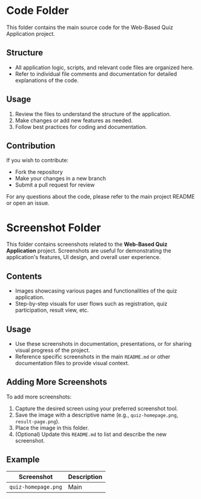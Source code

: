 # Code Folder

This folder contains the main source code for the Web-Based Quiz Application project.

## Structure

- All application logic, scripts, and relevant code files are organized here.
- Refer to individual file comments and documentation for detailed explanations of the code.

## Usage

1. Review the files to understand the structure of the application.
2. Make changes or add new features as needed.
3. Follow best practices for coding and documentation.

## Contribution

If you wish to contribute:
- Fork the repository
- Make your changes in a new branch
- Submit a pull request for review

For any questions about the code, please refer to the main project README or open an issue.
# Screenshot Folder

This folder contains screenshots related to the **Web-Based Quiz Application** project. Screenshots are useful for demonstrating the application's features, UI design, and overall user experience.

## Contents

- Images showcasing various pages and functionalities of the quiz application.
- Step-by-step visuals for user flows such as registration, quiz participation, result view, etc.

## Usage

- Use these screenshots in documentation, presentations, or for sharing visual progress of the project.
- Reference specific screenshots in the main `README.md` or other documentation files to provide visual context.

## Adding More Screenshots

To add more screenshots:
1. Capture the desired screen using your preferred screenshot tool.
2. Save the image with a descriptive name (e.g., `quiz-homepage.png`, `result-page.png`).
3. Place the image in this folder.
4. (Optional) Update this `README.md` to list and describe the new screenshot.

## Example

| Screenshot             | Description                     |
|------------------------|---------------------------------|
| `quiz-homepage.png`    | Main
